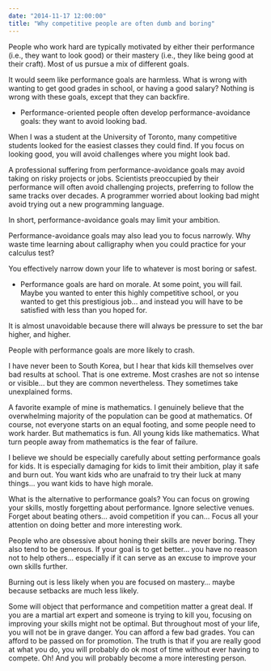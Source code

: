 ```yaml
---
date: "2014-11-17 12:00:00"
title: "Why competitive people are often dumb and boring"
---
```




People who work hard are typically motivated by either their performance (i.e., they want to look good) or their mastery (i.e., they like being good at their craft). Most of us pursue a mix of different goals.

It would seem like performance goals are harmless. What is wrong with wanting to get good grades in school, or having a good salary? Nothing is wrong with these goals, except that they can backfire.

- Performance-oriented people often develop performance-avoidance goals: they want to avoid looking bad.

When I was a student at the University of Toronto, many competitive students looked for the easiest classes they could find. If you focus on looking good, you will avoid challenges where you might look bad.

A professional suffering from performance-avoidance goals may avoid taking on risky projects or jobs. Scientists preoccupied by their performance will often avoid challenging projects, preferring to follow the same tracks over decades. A programmer worried about looking bad might avoid trying out a new programming language.

In short, performance-avoidance goals may limit your ambition.

Performance-avoidance goals may also lead you to focus narrowly. Why waste time learning about calligraphy when you could practice for your calculus test?

You effectively narrow down your life to whatever is most boring or safest. 
- Performance goals are hard on morale. At some point, you will fail. Maybe you wanted to enter this highly competitive school, or you wanted to get this prestigious job&hellip; and instead you will have to be satisfied with less than you hoped for.

It is almost unavoidable because there will always be pressure to set the bar higher, and higher.

People with performance goals are more likely to crash.

I have never been to South Korea, but I hear that kids kill themselves over bad results at school. That is one extreme. Most crashes are not so intense or visible&hellip; but they are common nevertheless. They sometimes take unexplained forms.

A favorite example of mine is mathematics. I genuinely believe that the overwhelming majority of the population can be good at mathematics. Of course, not everyone starts on an equal footing, and some people need to work harder. But mathematics is fun. All young kids like mathematics. What turn people away from mathematics is the fear of failure.


I believe we should be especially carefully about setting performance goals for kids. It is especially damaging for kids to limit their ambition, play it safe and burn out. You want kids who are unafraid to try their luck at many things&hellip; you want kids to have high morale.

What is the alternative to performance goals? You can focus on growing your skills, mostly forgetting about performance. Ignore selective venues. Forget about beating others&hellip; avoid competition if you can&hellip; Focus all your attention on doing better and more interesting work.

People who are obsessive about honing their skills are never boring. They also tend to be generous. If your goal is to get better&hellip; you have no reason not to help others&hellip; especially if it can serve as an excuse to improve your own skills further.

Burning out is less likely when you are focused on mastery&hellip; maybe because setbacks are much less likely.

Some will object that performance and competition matter a great deal. If you are a martial art expert and someone is trying to kill you, focusing on improving your skills might not be optimal. But throughout most of your life, you will not be in grave danger. You can afford a few bad grades. You can afford to be passed on for promotion. The truth is that if you are really good at what you do, you will probably do ok most of time without ever having to compete. Oh! And you will probably become a more interesting person.

